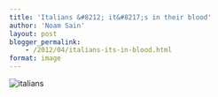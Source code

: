 ```yaml
---
title: 'Italians &#8212; it&#8217;s in their blood'
author: 'Noam Sain'
layout: post
blogger_permalink:
    - /2012/04/italians-its-in-blood.html
format: image
---
```


![italians](/_assets/img/2012/04/italians.jpg)